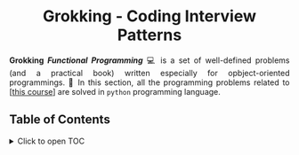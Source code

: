 <h1 align = "center">Grokking - Coding Interview Patterns</h1>

<p align = "justify"><b>Grokking <i>Functional Programming</i></b> 💻 is a set of well-defined problems (and a practical book) written especially for opbject-oriented programmings. 👋 In this section, all the programming problems related to [<a href = "https://www.educative.io/courses/grokking-the-coding-interview">this course</a>] are solved in <code>python</code> programming language.</p>

## Table of Contents

<details>
<summary>Click to open TOC</summary>
<!-- MarkdownTOC autolink="true" levels="1,2,3" bracket="round" style="unordered" indent="  " autoanchor="false" markdown_preview="github" -->

- **Pattern - Sliding Window** - Problems related with `iterables` (like an array, linked lists, etc.)
  - Maximum Sum Subarray of Size K (easy)

<!-- /MarkdownTOC -->
</details>
